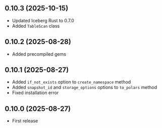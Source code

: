 ## 0.10.3 (2025-10-15)

- Updated Iceberg Rust to 0.7.0
- Added `TableScan` class

## 0.10.2 (2025-08-28)

- Added precompiled gems

## 0.10.1 (2025-08-27)

- Added `if_not_exists` option to `create_namespace` method
- Added `snapshot_id` and `storage_options` options to `to_polars` method
- Fixed installation error

## 0.10.0 (2025-08-27)

- First release
